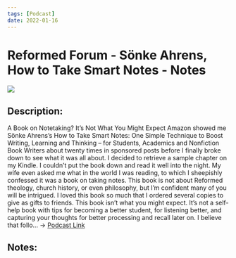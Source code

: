 ```yaml
---
tags: [Podcast]
date: 2022-01-16
---
```

# Reformed Forum - Sönke Ahrens, How to Take Smart Notes - Notes
![](https://encrypted-tbn1.gstatic.com/images?q=tbn:ANd9GcSHIf_gwPXQJdBbLdDY9aIJGYid9Q_HTCb6VF4VgHGM8-GW6m4)
## Description:
A Book on Notetaking? It’s Not What You Might Expect Amazon showed me Sönke Ahrens’s How to Take Smart Notes: One Simple Technique to Boost Writing, Learning and Thinking – for Students, Academics and Nonfiction Book Writers about twenty times in sponsored posts before I finally broke down to see what it was all about. I decided to retrieve a sample chapter on my Kindle. I couldn’t put the book down and read it well into the night. My wife even asked me what in the world I was reading, to which I sheepishly confessed it was a book on taking notes. This book is not about Reformed theology, church history, or even philosophy, but I’m confident many of you will be intrigued. I loved this book so much that I ordered several copies to give as gifts to friends. This book isn’t what you might expect. It’s not a self-help book with tips for becoming a better student, for listening better, and capturing your thoughts for better processing and recall later on. I believe that follo…
-> [Podcast Link](https://podcasts.google.com/feed/aHR0cDovL2ZlZWRzMi5mZWVkYnVybmVyLmNvbS9yZWZvcm1lZGZvcnVt/episode/NmI3ZTgxMGEtODBmZS00ZDk5LWIxY2ItZDAzNzQxZTJmN2U2)

## Notes:
